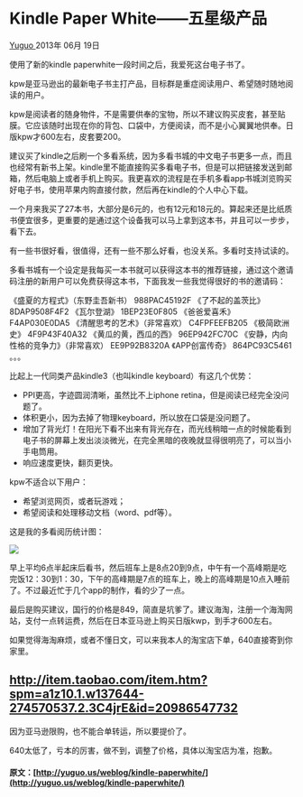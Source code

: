 #  Kindle Paper White——五星级产品 

[ Yuguo ](http://yuguo.us) 2013年 06月 19日 

使用了新的kindle paperwhite一段时间之后，我爱死这台电子书了。 

kpw是亚马逊出的最新电子书主打产品，目标群是重症阅读用户、希望随时随地阅读的用户。 

kpw是阅读者的随身物件，不是需要供奉的宝物，所以不建议购买皮套，甚至贴膜。它应该随时出现在你的背包、口袋中，方便阅读，而不是小心翼翼地供奉。日版kpw才600左右，皮套要200。 

建议买了kindle之后刷一个多看系统，因为多看书城的中文电子书更多一点，而且也经常有新书上架。kindle里不能直接购买多看电子书，但是可以把链接发送到邮箱，然后电脑上或者手机上购买。我更喜欢的流程是在手机多看app书城浏览购买好电子书，使用苹果内购直接付款，然后再在kindle的个人中心下载。 

一个月来我买了27本书，大部分是6元的，也有12元和18元的。算起来还是比纸质书便宜很多，更重要的是通过这个设备我可以马上拿到这本书，并且可以一步步，看下去。 

有一些书很好看，很值得，还有一些不那么好看，也没关系。多看时支持试读的。 

多看书城有一个设定是我每买一本书就可以获得这本书的推荐链接，通过这个邀请码注册的新用户可以免费获得这本书，下面我发一些我觉得很好的书的邀请码： 

《盛夏的方程式》（东野圭吾新书） 988PAC45192F 《了不起的盖茨比》 8DAP9508F4F2 《瓦尔登湖》 1BEP23E0F805 《爸爸爱喜禾》 F4AP030E0DA5 《清醒思考的艺术》（非常喜欢） C4FPFEEFB205 《极简欧洲史》 4F9P43F40A32 《黄瓜的黄，西瓜的西》 96EP942FC70C 《安静，内向性格的竞争力》（非常喜欢） EE9P92B8320A 《APP创富传奇》 864PC93C5461 。。。 

比起上一代同类产品kindle3（也叫kindle keyboard）有这几个优势： 

  * PPI更高，字迹圆润清晰，虽然比不上iphone retina，但是阅读已经完全没问题了。 
  * 体积更小，因为去掉了物理keyboard，所以放在口袋是没问题了。 
  * 增加了背光灯！在阳光下看不出来有背光存在，而光线稍暗一点的时候能看到电子书的屏幕上发出淡淡微光，在完全黑暗的夜晚就显得很明亮了，可以当小手电筒用。 
  * 响应速度更快，翻页更快。 

kpw不适合以下用户： 

  * 希望浏览网页，或者玩游戏； 
  * 希望阅读和处理移动文档（word、pdf等）。 

这是我的多看阅历统计图： 

![](http://ww2.sinaimg.cn/large/79b328c9jw1e5t9q7ci0dj20l20rewfn.jpg)

早上平均6点半起床后看书，然后班车上是8点20到9点，中午有一个高峰期是吃完饭12：30到1：30，下午的高峰期是7点的班车上，晚上的高峰期是10点入睡前了。不过最近忙于几个app的制作，看的少了一点。 

最后是购买建议，国行的价格是849，简直是坑爹了。建议海淘，注册一个海淘网站，支付一点转运费，然后在日本亚马逊上购买日版kwp，到手才600左右。 

如果觉得海淘麻烦，或者不懂日文，可以来我本人的淘宝店下单，640直接寄到你家里。 

##  [ http://item.taobao.com/item.htm?spm=a1z10.1.w137644-274570537.2.3C4jrE&id=20986547732 ](http://item.taobao.com/item.htm?spm=a1z10.1.w137644-274570537.2.3C4jrE&id=20986547732)

因为亚马逊限购，也不能合单转运，所以要提价了。 

640太低了，亏本的厉害，做不到，调整了价格，具体以淘宝店为准，抱歉。 
#### 原文：[http://yuguo.us/weblog/kindle-paperwhite/](http://yuguo.us/weblog/kindle-paperwhite/)